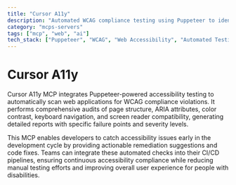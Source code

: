 ```yaml
---
title: "Cursor A11y"
description: "Automated WCAG compliance testing using Puppeteer to identify accessibility issues and provide remediation suggestions for web applications."
category: "mcps-servers"
tags: ["mcp", "web", "ai"]
tech_stack: ["Puppeteer", "WCAG", "Web Accessibility", "Automated Testing", "JavaScript"]
---
```


# Cursor A11y

Cursor A11y MCP integrates Puppeteer-powered accessibility testing to automatically scan web applications for WCAG compliance violations. It performs comprehensive audits of page structure, ARIA attributes, color contrast, keyboard navigation, and screen reader compatibility, generating detailed reports with specific failure points and severity levels.

This MCP enables developers to catch accessibility issues early in the development cycle by providing actionable remediation suggestions and code fixes. Teams can integrate these automated checks into their CI/CD pipelines, ensuring continuous accessibility compliance while reducing manual testing efforts and improving overall user experience for people with disabilities.
